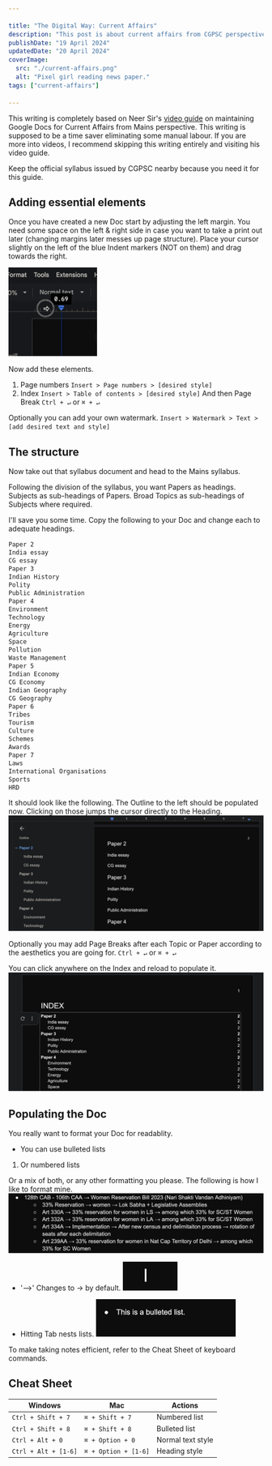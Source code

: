 ```yaml
---

title: "The Digital Way: Current Affairs"
description: "This post is about current affairs from CGPSC perspective."
publishDate: "19 April 2024"
updatedDate: "20 April 2024"
coverImage:
  src: "./current-affairs.png"
  alt: "Pixel girl reading news paper."
tags: ["current-affairs"]

---
```

This writing is completely based on Neer Sir's [video guide](https://www.youtube.com/watch?v=QZUoyk9AMcM) on maintaining Google Docs for Current Affairs from Mains perspective.
This writing is supposed to be a time saver eliminating some manual labour. If you are more into videos, I recommend skipping this writing entirely and visiting his video guide.

Keep the official syllabus issued by CGPSC nearby because you need it for this guide.

## Adding essential elements
Once you have created a new Doc start by adjusting the left margin. You need some space on the left & right side in case you want to take a print out later (changing margins later messes up page structure). Place your cursor slightly on the left of the blue Indent markers (NOT on them) and drag towards the right.

![indent shift](./indent.gif)

Now add these elements.
1. Page numbers `Insert > Page numbers > [desired style]`
2. Index `Insert > Table of contents > [desired style]` And then Page Break `Ctrl + ↵` or `⌘ + ↵`

Optionally you can add your own watermark.
`Insert > Watermark > Text > [add desired text and style]`


## The structure
Now take out that syllabus document and head to the Mains syllabus.

Following the division of the syllabus, you want Papers as headings. Subjects as sub-headings of Papers. Broad Topics as sub-headings of Subjects where required.

I'll save you some time. Copy the following to your Doc and change each to adequate headings.

```
Paper 2
India essay
CG essay
Paper 3
Indian History
Polity
Public Administration
Paper 4
Environment
Technology
Energy
Agriculture
Space
Pollution
Waste Management
Paper 5
Indian Economy
CG Economy
Indian Geography
CG Geography
Paper 6
Tribes
Tourism
Culture
Schemes
Awards
Paper 7
Laws
International Organisations
Sports
HRD
```

It should look like the following. The Outline to the left should be populated now. Clicking on those jumps the cursor directly to the Heading.
![Structure](./ss1.png)

Optionally you may add Page Breaks after each Topic or Paper according to the aesthetics you are going for. `Ctrl + ↵` or `⌘ + ↵`

You can click anywhere on the Index and reload to populate it.
![Index reload](./ss2.png)

## Populating the Doc
You really want to format your Doc for readablity.

- You can use bulleted lists
1. Or numbered lists

Or a mix of both, or any other formatting you please. The following is how I like to format mine.
![Formatted content](./ss3.png)

- '-->' Changes to → by default.
![Arrow](./arrow.gif)

- Hitting Tab nests lists.
![Nested list](./nest.gif)

To make taking notes efficient, refer to the Cheat Sheet of keyboard commands.

## Cheat Sheet
| Windows              | Mac                  | Actions           |
|----------------------|----------------------|-------------------|
| `Ctrl + Shift + 7`   | `⌘ + Shift + 7`      | Numbered list     |
| `Ctrl + Shift + 8`   | `⌘ + Shift + 8`      | Bulleted list     |
| `Ctrl + Alt + 0`     | `⌘ + Option + 0`     | Normal text style |
| `Ctrl + Alt + [1-6]` | `⌘ + Option + [1-6]` | Heading style     |